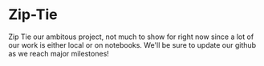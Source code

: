 # Zip-Tie
Zip Tie our ambitous project, not much to show for right now since a lot of our work is either local or on notebooks.
We'll be sure to update our github as we reach major milestones!
